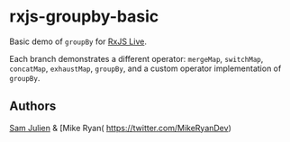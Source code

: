 # rxjs-groupby-basic
Basic demo of `groupBy` for [RxJS Live](https://www.rxjs.live).

Each branch demonstrates a different operator: `mergeMap`, `switchMap`, `concatMap`, `exhaustMap`, `groupBy`, and a custom operator implementation of `groupBy`.

## Authors
[Sam Julien](https://twitter.com/samjulien) & [Mike Ryan( https://twitter.com/MikeRyanDev)
